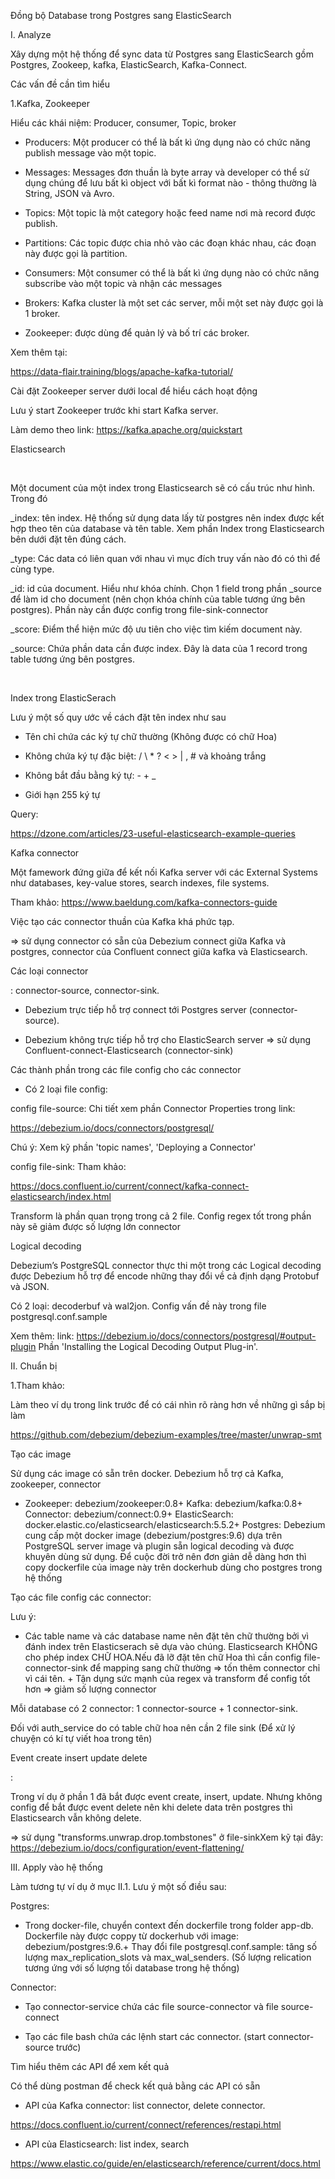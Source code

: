 Đồng bộ Database trong Postgres sang ElasticSearch

I. Analyze

Xây dựng một hệ thống để sync data từ Postgres sang ElasticSearch gồm Postgres, Zookeep, kafka, ElasticSearch, Kafka-Connect.

Các vấn đề cần tìm hiểu

1.Kafka, Zookeeper

Hiểu các khái niệm: Producer, consumer, Topic, broker

+ Producers: Một producer có thể là bất kì ứng dụng nào có chức năng publish message vào một topic.

+ Messages: Messages đơn thuần là byte array và developer có thể sử dụng chúng để lưu bất kì object với bất kì format nào - thông thường là String, JSON và Avro.

+ Topics: Một topic là một category hoặc feed name nơi mà record được publish.

+ Partitions: Các topic được chia nhỏ vào các đoạn khác nhau, các đoạn này được gọi là partition.

+ Consumers: Một consumer có thể là bất kì ứng dụng nào có chức năng subscribe vào một topic và nhận các messages

+ Brokers: Kafka cluster là một set các server, mỗi một set này được gọi là 1 broker.

+ Zookeeper: được dùng để quản lý và bố trí các broker.

Xem thêm tại: 

https://data-flair.training/blogs/apache-kafka-tutorial/

Cài đặt Zookeeper server dưới local để hiểu cách hoạt động

Lưu ý start Zookeeper trước khi start Kafka server.

Làm demo theo link: https://kafka.apache.org/quickstart

Elasticsearch

 

Một document của một index trong Elasticsearch sẽ có cấu trúc như hình. Trong đó

_index: tên index. Hệ thống sử dụng data lấy từ postgres nên index được kết hợp theo tên của database và tên table. Xem phần Index trong Elasticsearch bên dưới đặt tên đúng cách.

_type: Các data có liên quan với nhau vì mục đích truy vấn nào đó có thì để cùng type.

_id: id của document. Hiểu như khóa chính. Chọn 1 field trong phần _source để làm id cho document (nên chọn khóa chính của table tương ứng bên postgres). Phần này cần được config trong file-sink-connector

_score: Điểm thể hiện mức độ ưu tiên cho việc tìm kiếm document này.

_source: Chứa phần data cần được index. Đây là data của 1 record trong table tương ứng bên postgres.

 

Index trong ElasticSerach

Lưu ý một số quy ước về cách đặt tên index như sau

+ Tên chỉ chứa các ký tự chữ thường (Không được có chữ Hoa)

+ Không chứa ký tự đặc biệt: / \ * ? < > | , # và khoảng trắng

+ Không bắt đầu bằng ký tự: - + _

+ Giới hạn 255 ký tự

Query:

https://dzone.com/articles/23-useful-elasticsearch-example-queries

Kafka connector

Một famework đứng giữa để kết nối Kafka server với các External Systems như databases, key-value stores, search indexes, file systems.

Tham khảo: https://www.baeldung.com/kafka-connectors-guide

Việc tạo các connector thuần của Kafka khá phức tạp.

=> sử dụng connector có sẵn của Debezium connect giữa Kafka và postgres, connector của Confluent connect giữa kafka và Elasticsearch.

Các loại connector

: connector-source, connector-sink.

+ Debezium trực tiếp hỗ trợ connect tới Postgres server (connector-source).

+ Debezium không trực tiếp hỗ trợ cho ElasticSearch server => sử dụng Confluent-connect-Elasticsearch (connector-sink)

Các thành phần trong các file config cho các connector

+ Có 2 loại file config:

config file-source: Chi tiết xem phần Connector Properties trong link: 

https://debezium.io/docs/connectors/postgresql/

Chú ý: Xem kỹ phần 'topic names', 'Deploying a Connector'

config file-sink: Tham khảo: 

https://docs.confluent.io/current/connect/kafka-connect-elasticsearch/index.html

Transform là phần quan trọng trong cả 2 file. Config regex tốt trong phần này sẽ giảm được số lượng lớn connector

Logical decoding

Debezium’s PostgreSQL connector thực thi một trong các Logical decoding được Debezium hỗ trợ để encode những thay đổi về cả định dạng Protobuf và JSON.

Có 2 loại: decoderbuf và wal2jon. Config vấn đề này trong file postgresql.conf.sample

Xem thêm: link: https://debezium.io/docs/connectors/postgresql/#output-plugin Phần 'Installing the Logical Decoding Output Plug-in'.

II. Chuẩn bị

1.Tham khảo:

Làm theo ví dụ trong link trước để có cái nhìn rõ ràng hơn về những gì sắp bị làm

https://github.com/debezium/debezium-examples/tree/master/unwrap-smt

Tạo các image

Sử dụng các image có sẵn trên docker. Debezium hỗ trợ cả Kafka, zookeeper, connector

+ Zookeeper: debezium/zookeeper:0.8+ Kafka: debezium/kafka:0.8+ Connector: debezium/connect:0.9+ ElasticSearch: docker.elastic.co/elasticsearch/elasticsearch:5.5.2+ Postgres: Debezium cung cấp một docker image (debezium/postgres:9.6) dựa trên PostgreSQL server image và plugin sẵn logical decoding và được khuyên dùng sử dụng. Để cuộc đời trở nên đơn giản dễ dàng hơn thì copy dockerfile của image này trên dockerhub dùng cho postgres trong hệ thống 

Tạo các file config các connector:

Lưu ý:

+ Các table name và các database name nên đặt tên chữ thường bởi vì đánh index trên Elasticserach sẽ dựa vào chúng. Elasticsearch KHÔNG cho phép index CHỮ HOA.Nếu đã lỡ đặt tên chữ Hoa thì cần config file-connector-sink để mapping sang chữ thường => tốn thêm connector chỉ vì cái tên. + Tận dụng sức mạnh của regex và transform để config tốt hơn => giảm số lượng connector

Mỗi database có 2 connector: 1 connector-source + 1 connector-sink.

Đối với auth_service do có table chữ hoa nên cần 2 file sink (Để xử lý chuyện có kí tự viết hoa trong tên)

Event create insert update delete

:

Trong ví dụ ở phần 1 đã bắt được event create, insert, update. Nhưng không config để bắt được event delete nên khi delete data trên postgres thì Elasticsearch vẫn không delete.

=> sử dụng "transforms.unwrap.drop.tombstones" ở file-sinkXem kỹ tại đây: https://debezium.io/docs/configuration/event-flattening/

III. Apply vào hệ thống

Làm tương tự ví dụ ở mục II.1. Lưu ý một số điều sau:

Postgres:

+ Trong docker-file, chuyển context đến dockerfile trong folder app-db. Dockerfile này được coppy từ dockerhub với image: debezium/postgres:9.6.+ Thay đổi file postgresql.conf.sample: tăng số lượng max_replication_slots và max_wal_senders. (Số lượng relication tương ứng với số lượng tối database trong hệ thống)

Connector:

+ Tạo connector-service chứa các file source-connector và file source-connect

+ Tạo các file bash chứa các lệnh start các connector. (start connector-source trước)

Tìm hiểu thêm các API để xem kết quả

Có thể dùng postman để check kết quả bằng các API có sẵn

+ API của Kafka connector: list connector, delete connector.

https://docs.confluent.io/current/connect/references/restapi.html

+ API của Elasticsearch: list index, search

https://www.elastic.co/guide/en/elasticsearch/reference/current/docs.html
